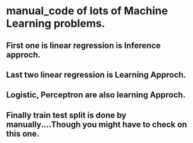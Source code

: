 # manual_code of lots of Machine Learning problems.

## First one is linear regression is Inference approch.
## Last two linear regression is Learning Approch.
## Logistic, Perceptron are also learning Approch.
## Finally train test split is done by manually....Though you might have to check on this one.
